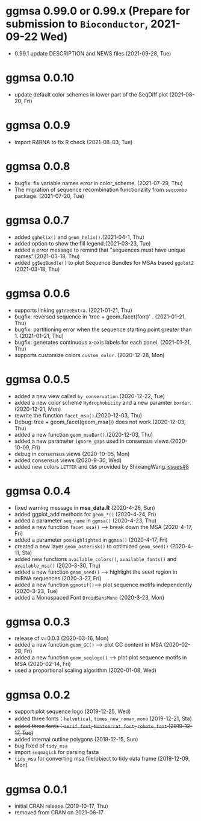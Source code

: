 # ggmsa 0.99.0 or 0.99.x (Prepare for submission to `Bioconductor`, 2021-09-22 Wed)

+ 0.99.1 update DESCRIPTION and NEWS files (2021-09-28, Tue)

# ggmsa 0.0.10

+ update default color schemes in  lower part of the SeqDiff plot (2021-08-20, Fri)

# ggmsa 0.0.9

+ import R4RNA to fix R check (2021-08-03, Tue)

# ggmsa 0.0.8

+ bugfix: fix variable names error in color_scheme. (2021-07-29, Thu)
+ The migration of sequence recombination functionality from `seqcombo` package. (2021-07-20, Tue)


# ggmsa 0.0.7

+ added `gghelix()` and `geom_helix()`.(2021-04-1, Thu)
+ added option to show the fill legend.(2021-03-23, Tue)
+ added a error message to remind that "sequences must have unique names".(2021-03-18, Thu)
+ added `ggSeqBundle()` to plot Sequence Bundles for MSAs based `ggolot2` (2021-03-18, Thu)

# ggmsa 0.0.6

+ supports linking `ggtreeExtra`. (2021-01-21, Thu)
+ bugfix: reversed sequence in 'tree + geom_facet(font)' . (2021-01-21, Thu)
+ bugfix: partitioning error when the sequence starting point greater than 1. (2021-01-21, Thu)
+ bugfix: generates continuous x-axis labels for each panel. (2021-01-21, Thu)
+ supports customize colors `custom_color`. (2020-12-28, Mon)

# ggmsa 0.0.5

+ added a new view called `by_conservation`.(2020-12-22, Tue)
+ added a new color scheme `Hydrophobicity` and a new paramter `border`.(2020-12-21, Mon)
+ rewrite the function `facet_msa()`.(2020-12-03, Thu)
+ Debug: tree + geom_facet(geom_msa()) does not work.(2020-12-03, Thu)
+ added a new function `geom_msaBar()`.(2020-12-03, Thu)
+ added a new parameter `ignore_gaps` used in consensus views.(2020-10-09, Fri)
+ debug in consensus views (2020-10-05, Mon)
+ added consensus views (2020-9-30, Wed)
+ added new colors `LETTER` and `CN6` provided by ShixiangWang.[issues#8](https://github.com/YuLab-SMU/ggmsa/issues/8)

# ggmsa 0.0.4

+ fixed warning message in **msa_data.R** (2020-4-26, Sun)
+ added ggplot_add methods for `geom_*()` (2020-4-24, Fri)
+ added a parameter `seq_name` in `ggmsa()` (2020-4-23, Thu)
+ added a new function `facet_msa()` --> break down the MSA (2020-4-17, Fri)
+ added a parameter `posHighlighted` in `ggmsa()` (2020-4-17, Fri)
+ created a new layer `geom_asterisk()` to optimized `geom_seed()` (2020-4-11, Sta)
+ added new functions `available_colors()`, `available_fonts()` and `available_msa()` (2020-3-30, Thu)
+ added a new function `geom_seed()` --> highlight the seed region in miRNA sequences (2020-3-27, Fri)
+ added a new function `ggmotif()`--> plot sequence motifs independently (2020-3-23, Tue)
+ added a Monospaced Font `DroidSansMono` (2020-3-23, Mon)

# ggmsa 0.0.3

+ release of v=0.0.3 (2020-03-16, Mon)
+ added a new function `geom_GC()` --> plot GC content in MSA (2020-02-28, Fri)
+ added a new function `geom_seqlogo()` --> plot plot sequence motifs in MSA (2020-02-14, Fri)
+ used a proportional scaling algorithm (2020-01-08, Wed)


# ggmsa 0.0.2

+ support plot sequence logo (2019-12-25, Wed)
+ added three fonts：`helvetical`, `times_new_roman`, `mono` (2019-12-21, Sta)
+ ~~added three fonts：`serif_font`, `Montserrat_font`, `roboto_font` (2019-12-17, Tue)~~
+ added internal outline polygons (2019-12-15, Sun)
+ bug fixed of `tidy_msa`
+ import `seqmagick` for parsing fasta 
+ `tidy_msa` for converting msa file/object to tidy data frame (2019-12-09, Mon)

 
# ggmsa 0.0.1

+ initial CRAN release (2019-10-17, Thu) 
+ removed from CRAN on 2021-08-17
